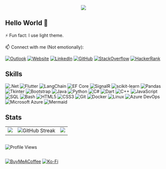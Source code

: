 <div align="center">
    <img src="https://github-readme-quotes-bay.vercel.app/quote?theme=default&animation=default&layout=churchill&font=default&quoteType=random" />
</div>

## Hello World 👋

⚡ Fun fact: I use light theme.

📫 Connect with me (Not emotionally):

[![Outlook](https://custom-icon-badges.demolab.com/badge/Outlook-0072C6.svg?&style=for-the-badge&logo=microsoftoutlook&logoColor=white)](mailto:daniyalahmadse@outlook.com)
[![Website](https://custom-icon-badges.demolab.com/badge/Website-000000.svg?&style=for-the-badge&logo=internet&logoColor=white)](https://daniyalahmadse.github.io)
[![LinkedIn](https://img.shields.io/badge/linkedin-1E77B5.svg?&style=for-the-badge&logo=linkedin&logoColor=white)](https://linkedin.com/in/DaniyalAhmadSE)
[![GitHub](https://img.shields.io/badge/github-24292e.svg?&style=for-the-badge&logo=github&logoColor=white)](https://github.com/DaniyalAhmadSE)
[![StackOverflow](https://img.shields.io/badge/stackoverflow-3B4045.svg?&style=for-the-badge&logo=stackoverflow&logoColor=#F58025)](https://stackoverflow.com/users/11696303)
[![HackerRank](https://img.shields.io/badge/HackerRank-0E141E.svg?&style=for-the-badge&logo=hackerrank&logoColor=00EA64)](https://www.hackerrank.com/DaniyalAhmadSE)

## Skills
![.Net](https://img.shields.io/badge/.NET-5C2D91?style=for-the-badge&logo=.net&logoColor=white)
![Flutter](https://img.shields.io/badge/Flutter-02569B.svg?style=for-the-badge&logo=Flutter&logoColor=white)
![LangChain](https://img.shields.io/badge/LangChain-1C3C3C.svg?style=for-the-badge&logo=LangChain&logoColor=white)
![EF Core](https://img.shields.io/badge/EF_Core-5C2D91.svg?style=for-the-badge&logo=efcore&logoColor=white)
![SignalR](https://custom-icon-badges.demolab.com/badge/SignalR-00103D.svg?style=for-the-badge&logo=signalr2&logoColor=00ABEC)
![scikit-learn](https://img.shields.io/badge/Scikit--learn-3499CD.svg?style=for-the-badge&logo=scikit-learn&logoColor=white)
![Pandas](https://img.shields.io/badge/Pandas-150458.svg?style=for-the-badge&logo=pandas&logoColor=white)
![Tkinter](https://custom-icon-badges.demolab.com/badge/Tkinter-3670A0?style=for-the-badge&logo=quill2&logoColor=white)
![Bootstrap](https://img.shields.io/badge/Bootstrap-7431FA.svg?style=for-the-badge&logo=bootstrap&logoColor=white)
![Java](https://custom-icon-badges.demolab.com/badge/Java-3A75B0.svg?style=for-the-badge&logo=java4&logoColor=white)
![Python](https://img.shields.io/badge/Python-3670A0?style=for-the-badge&logo=python&logoColor=ffdd54)
![C#](https://img.shields.io/badge/C%23-532BD6.svg?style=for-the-badge&logo=csharp&logoColor=white)
![Dart](https://img.shields.io/badge/dart-0175C2.svg?style=for-the-badge&logo=dart&logoColor=white)
![C++](https://img.shields.io/badge/c++-00599C.svg?style=for-the-badge&logo=cplusplus&logoColor=white)
![JavaScript](https://img.shields.io/badge/javascript-000000.svg?style=for-the-badge&logo=javascript&logoColor=F7DF1E)
![SQL](https://custom-icon-badges.demolab.com/badge/SQL-1E3A8A.svg?style=for-the-badge&logo=database&logoColor=white)
![Bash](https://img.shields.io/badge/bash-293137.svg?style=for-the-badge&logo=gnu-bash&logoColor=white)
![HTML5](https://img.shields.io/badge/html5-000000.svg?style=for-the-badge&logo=html5&logoColor=E34F26)
![CSS3](https://img.shields.io/badge/css3-1572B6.svg?style=for-the-badge&logo=css3&logoColor=white)
![Git](https://img.shields.io/badge/git-413932.svg?style=for-the-badge&logo=git&logoColor=F05032)
![Docker](https://img.shields.io/badge/docker-2496ED.svg?style=for-the-badge&logo=docker&logoColor=white)
![Linux](https://img.shields.io/badge/Linux-185886.svg?style=for-the-badge&logo=linux&logoColor=white)
![Azure DevOps](https://custom-icon-badges.demolab.com/badge/Azure_DevOps-0078D4?style=for-the-badge&logo=msazuredevops&logoColor=white)
![Microsoft Azure](https://custom-icon-badges.demolab.com/badge/Microsoft_Azure-006DC1?style=for-the-badge&logo=microsoftazure&logoColor=white)
![Mermaid](https://img.shields.io/badge/Mermaid-181316.svg?style=for-the-badge&logo=mermaid&logoColor=FF3670)

## Stats

<table>
<tr>
    <td valign="top">
    <img src="https://github-readme-stats.vercel.app/api?username=DaniyalAhmadSE&show_icons=true&hide_rank=true&include_all_commits=true&count_private=true&hide_border=true&hide=prs" />
    </td>
    <td valign="top">
    <img src="https://github-readme-streak-stats.herokuapp.com?user=DaniyalAhmadSE&hide_border=true&hide_total_contributions=true&hide_longest_streak=true&card_width=100px&currStreakLabel=2F80ED&ring=2f80ed&fire=2f80ed" alt="GitHub Streak" />
    </td>
    <td valign="top">
    <img src="https://github-readme-stats.vercel.app/api/top-langs/?username=DaniyalAhmadSE&hide_border=true&hide_progress=true&langs_count=8"/>
    </td>
</tr>
</table>

##

![Profile Views](https://komarev.com/ghpvc/?username=DaniyalAhmadSE&&style=for-the-badge&abbreviated=true)

##

[![BuyMeACoffee](https://img.shields.io/badge/Buy_Me_a_Coffee-383838?style=for-the-badge&logo=buy-me-a-coffee&logoColor=FFDD00)](https://buymeacoffee.com/DaniyalAhmadSE) 
[![Ko-Fi](https://img.shields.io/badge/Ko--fi-202020?style=for-the-badge&logo=ko-fi&logoColor=F16061)](https://ko-fi.com/DaniyalAhmadSE) 

